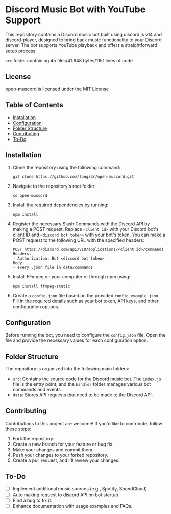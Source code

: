 # Discord Music Bot with YouTube Support

This repository contains a Discord music bot built using discord.js v14 and discord-player, designed to bring back music functionality to your Discord server. The bot supports YouTube playback and offers a straightforward setup process.

`src` folder containing 45 files/41.848 bytes/1151 lines of code

## License

open-muscord is licensed under the MIT License

## Table of Contents

- [Installation](#installation)
- [Configuration](#configuration)
- [Folder Structure](#folder-structure)
- [Contributing](#contributing)
- [To-Do](#to-do)

## Installation

1. Clone the repository using the following command:
   
   ```shell
   git clone https://github.com/longz3r/open-muscord.git
   ```

2. Navigate to the repository's root folder:
   
   ```shell
   cd open-muscord
   ```

3. Install the required dependencies by running:
   
   ```shell
   npm install
   ```

4. Register the necessary Slash Commands with the Discord API by making a POST request. Replace `<client id>` with your Discord bot's client ID and `<discord bot token>` with your bot's token. You can make a POST request to the following URL with the specified headers:

   ```http
   POST https://discord.com/api/v10/applications/<client id>/commands
   Headers:
   - Authorization: Bot <discord bot token>
   Body:
   - every .json file in data/commands
   ```

5. Install FFmpeg on your computer or through npm using:
   
   ```shell
   npm install ffmpeg-static
   ```

6. Create a `config.json` file based on the provided `config_example.json`. Fill in the required details such as your bot token, API keys, and other configuration options.

## Configuration

Before running the bot, you need to configure the `config.json` file. Open the file and provide the necessary values for each configuration option.

## Folder Structure

The repository is organized into the following main folders:

- `src`: Contains the source code for the Discord music bot. The `index.js` file is the entry point, and the `handler` folder manages various bot commands and events.
- `data`: Stores API requests that need to be made to the Discord API.

## Contributing

Contributions to this project are welcome! If you'd like to contribute, follow these steps:

1. Fork the repository.
2. Create a new branch for your feature or bug fix.
3. Make your changes and commit them.
4. Push your changes to your forked repository.
5. Create a pull request, and I'll review your changes.

## To-Do

- [ ] Implement additional music sources (e.g., Spotify, SoundCloud).
- [ ] Auto making request to discord API on bot startup.
- [ ] Find a bug to fix it.
- [ ] Enhance documentation with usage examples and FAQs.
